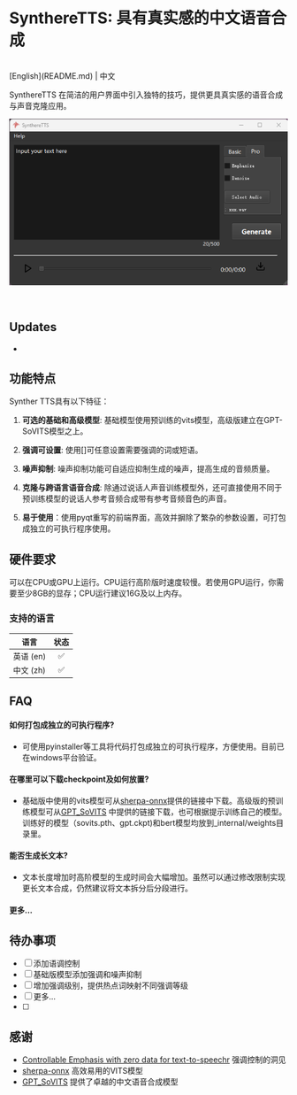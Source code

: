 # SynthereTTS: 具有真实感的中文语音合成

<br>
[English](README.md) | 中文
<br>

SynthereTTS 在简洁的用户界面中引入独特的技巧，提供更具真实感的语音合成与声音克隆应用。 

![mainframe](./resource/main.png) 

<br>

##  Updates

- 

  

## 功能特点

Synther TTS具有以下特征：

1. **可选的基础和高级模型**: 基础模型使用预训练的vits模型，高级版建立在GPT-SoVITS模型之上。

2. **强调可设置**: 使用[]可任意设置需要强调的词或短语。

3. **噪声抑制**: 噪声抑制功能可自适应抑制生成的噪声，提高生成的音频质量。

4. **克隆与跨语言语音合成**: 除通过说话人声音训练模型外，还可直接使用不同于预训练模型的说话人参考音频合成带有参考音频音色的声音。
5. **易于使用**：使用pyqt重写的前端界面，高效并摒除了繁杂的参数设置，可打包成独立的可执行程序使用。



## 硬件要求

 可以在CPU或GPU上运行。CPU运行高阶版时速度较慢。若使用GPU运行，你需要至少8GB的显存；CPU运行建议16G及以上内存。



### 支持的语言

| 语言      | 状态  |
| ------- |:---:|
| 英语 (en) | ✅   |
| 中文 (zh) | ✅   |

##  FAQ
#### 如何打包成独立的可执行程序?

* 可使用pyinstaller等工具将代码打包成独立的可执行程序，方便使用。目前已在windows平台验证。

#### 在哪里可以下载checkpoint及如何放置?

* 基础版中使用的vits模型可从[sherpa-onnx](https://github.com/k2-fsa/sherpa-onnx)提供的链接中下载。高级版的预训练模型可从[GPT_SoVITS](https://github.com/RVC-Boss/GPT-SoVITS) 中提供的链接下载，也可根据提示训练自己的模型。训练好的模型（sovits.pth、gpt.ckpt)和bert模型均放到_internal/weights目录里。

#### 能否生成长文本?

* 文本长度增加时高阶模型的生成时间会大幅增加。虽然可以通过修改限制实现更长文本合成，仍然建议将文本拆分后分段进行。

#### 更多...

## 待办事项
- [ ] 添加语调控制
- [ ] 基础版模型添加强调和噪声抑制
- [ ] 增加强调级别，提供热点词映射不同强调等级
- [ ] 更多...
- [ ] 

## 感谢

- [Controllable Emphasis with zero data for text-to-speechr](https://arxiv.org/abs/2307.07062) 强调控制的洞见
- [sherpa-onnx](https://github.com/k2-fsa/sherpa-onnx) 高效易用的VITS模型
- [GPT_SoVITS](https://github.com/RVC-Boss/GPT-SoVITS) 提供了卓越的中文语音合成模型




